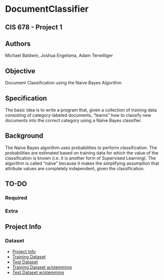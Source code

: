 # DocumentClassifier
## CIS 678 - Project 1

## Authors
Michael Baldwin, Joshua Engelsma, Adam Terwilliger

## Objective
Document Classification using the Naive Bayes Algorithm

## Specification
The basic idea is to write a program that, given a collection of training data consisting
of category-labeled documents, “learns” how to classify new documents into the
correct category using a Naïve Bayes classifier.

## Background
The Naïve Bayes algorithm uses probabilities to perform classification. The
probabilities are estimated based on training data for which the value of the
classification is known (i.e. it is another form of Supervised Learning). The
algorithm is called “naïve” because it makes the simplifying assumption that
attribute values are completely independent, given the classification.


## TO-DO
### Required

### Extra

## Project Info
### Dataset
- [Project Info](http://www.cis.gvsu.edu/~wolffe/courses/cs678/projects/project2.pdf)
- [Training Dataset](http://www.cis.gvsu.edu/~wolffe/courses/cs678/projects/forumTraining.data)
- [Test Dataset](http://www.cis.gvsu.edu/~wolffe/courses/cs678/projects/forumTest.data)
- [Training Dataset w/stemming](http://www.cis.gvsu.edu/~wolffe/courses/cs678/projects/forumTraining-Stemmed.data)
- [Test Dataset w/stemming](http://www.cis.gvsu.edu/~wolffe/courses/cs678/projects/forumTest-Stemmed.data)

